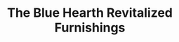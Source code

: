 ---
title: "The Blue Hearth Revitalized Furnishings"
url: /poolesville/the-blue-hearth-revitalized-furnishings/
shop: furniture
---